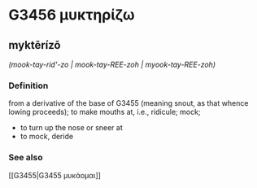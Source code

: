 # G3456 μυκτηρίζω

## myktērízō

_(mook-tay-rid'-zo | mook-tay-REE-zoh | myook-tay-REE-zoh)_

### Definition

from a derivative of the base of G3455 (meaning snout, as that whence lowing proceeds); to make mouths at, i.e., ridicule; mock; 

- to turn up the nose or sneer at
- to mock, deride

### See also

[[G3455|G3455 μυκάομαι]]
